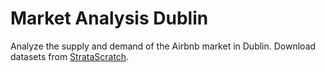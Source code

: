 # Market Analysis Dublin
 Analyze the supply and demand of the Airbnb market in Dublin. Download datasets from [StrataScratch](https://www.stratascratch.com/).
